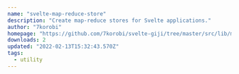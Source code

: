 ```yaml
---
name: "svelte-map-reduce-store"
description: "Create map-reduce stores for Svelte applications."
author: "7korobi"
homepage: "https://github.com/7korobi/svelte-giji/tree/master/src/lib/map-reduce"
downloads: 2
updated: "2022-02-13T15:32:43.570Z"
tags: 
  - utility
---
```

